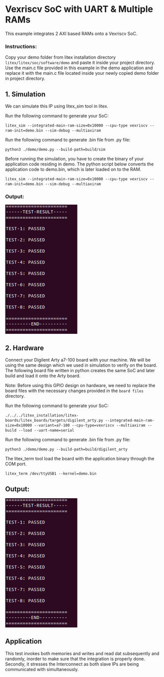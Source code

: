 # Vexriscv SoC with UART & Multiple RAMs
This example integrates 2 AXI based RAMs onto a Vexriscv SoC.

### Instructions:
Copy your demo folder from litex installation directory ``litex/litex/soc/software/demo`` and paste it inside your project directory. Use the main.c file provided in this example in the demo application and replace it with the main.c file located inside your newly copied demo folder in project directory.


## 1. Simulation
We can simulate this IP using litex_sim tool in litex.

Run the following command to generate your SoC:
```
litex_sim --integrated-main-ram-size=0x10000 --cpu-type vexriscv --ram-init=demo.bin --sim-debug --multiaxiram
```
Run the following command to generate .bin file from .py file:
```
python3 ./demo/demo.py --build-path=build/sim
```
Before running the simulation, you have to create the binary of your application code residing in demo. The python script below converts the application code to demo.bin, which is later loaded on to the RAM.
```
litex_sim --integrated-main-ram-size=0x10000 --cpu-type vexriscv --ram-init=demo.bin --sim-debug --multiaxiram
```
### Output:
![ram.png](./../../Pictures/mul_ram_sim.png "Optional title")

## 2. Hardware
Connect your Digilent Arty a7-100 board with your machine. We will be using the same design which we used in simulation to verify on the board. The following board file written in python creates the same SoC and later build and load it onto the Arty board.

Note: Before using this GPIO design on hardware, we need to replace the board files with the necessary changes provided in the ``board files`` directory. 


Run the following command to generate your SoC:
```
./../../litex_installation/litex-boards/litex_boards/targets/digilent_arty.py --integrated-main-ram-size=0x10000 --variant=a7-100 --cpu-type=vexriscv --multiaxiram --build --load --uart-name=serial
```


Run the following command to generate .bin file from .py file:
```
python3 ./demo/demo.py --build-path=build/digilent_arty
```


The litex_term tool load the board with the application binary through the COM port.

```
litex_term /dev/ttyUSB1 --kernel=demo.bin
```

## Output:
![ram.png](./../../Pictures/mul_ram_sim.png "Optional title")

## Application
This test invokes both memories and writes and read dat subsequently and randomly, inorder to make sure that the integration is properly done. Secondly, it stresses the Interconnect as both slave IPs are being communicated with simultaneously.